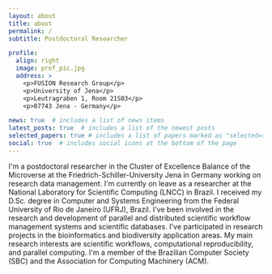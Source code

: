 ```yaml
---
layout: about
title: about
permalink: /
subtitle: Postdoctoral Researcher

profile:
  align: right
  image: prof_pic.jpg
  address: >
    <p>FUSION Research Group</p>
    <p>University of Jena</p>
    <p>Leutragraben 1, Room 21S03</p>
    <p>07743 Jena - Germany</p>

news: true  # includes a list of news items
latest_posts: true  # includes a list of the newest posts
selected_papers: true # includes a list of papers marked as "selected={true}"
social: true  # includes social icons at the bottom of the page
---
```


I'm a postdoctoral researcher in the Cluster of Excellence Balance of the Microverse at the Friedrich-Schiller-University Jena in Germany working on research data management. I'm currently on leave as a researcher at the National Laboratory for Scientific Computing (LNCC) in Brazil. I received my D.Sc. degree in Computer and Systems Engineering from the Federal University of Rio de Janeiro (UFRJ), Brazil. I've been involved in the research and development of parallel and distributed scientific workflow management systems and scientific databases. I've participated in research projects in the bioinformatics and biodiversity application areas. My main research interests are scientific workflows,
computational reproducibility, and parallel computing. I'm a member of the Brazilian Computer Society (SBC) and the Association for Computing Machinery (ACM).

